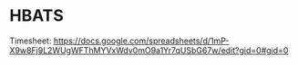 # HBATS
Timesheet:
https://docs.google.com/spreadsheets/d/1mP-X9w8Fj9L2WUgWFThMYVxWdv0mO9a1Yr7qUSbG67w/edit?gid=0#gid=0
